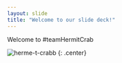 ```yaml
---
layout: slide
title: "Welcome to our slide deck!"
---
```


Welcome to #teamHermitCrab

![herme-t-crabb](https://octodex.github.com/images/herme-t-crabb.png)
{: .center}
